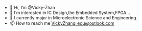 - 👋 Hi, I’m @Vicky-Zhan
- 👀 I’m interested in IC Design,the Embedded System,FPGA...
- 🌱 I currently major in Microelectronic Science and Engineering.
- 📫 How to reach me VickyZhang_edu@outlook.com

<!---
Vicky-Zhan/Vicky-Zhan is a ✨ special ✨ repository because its `README.md` (this file) appears on your GitHub profile.
You can click the Preview link to take a look at your changes.
--->
